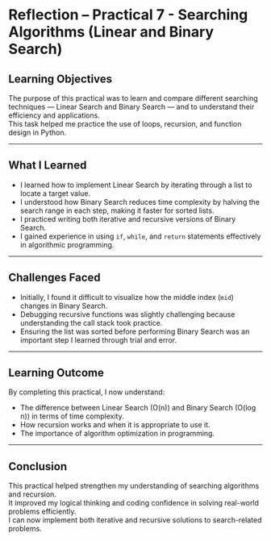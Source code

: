 # Reflection – Practical 7 - Searching Algorithms (Linear and Binary Search)

## Learning Objectives
The purpose of this practical was to learn and compare different searching techniques — Linear Search and Binary Search — and to understand their efficiency and applications.  
This task helped me practice the use of loops, recursion, and function design in Python.

---

## What I Learned
- I learned how to implement Linear Search by iterating through a list to locate a target value.
- I understood how Binary Search reduces time complexity by halving the search range in each step, making it faster for sorted lists.
- I practiced writing both iterative and recursive versions of Binary Search.
- I gained experience in using `if`, `while`, and `return` statements effectively in algorithmic programming.

---

## Challenges Faced
- Initially, I found it difficult to visualize how the middle index (`mid`) changes in Binary Search.
- Debugging recursive functions was slightly challenging because understanding the call stack took practice.
- Ensuring the list was sorted before performing Binary Search was an important step I learned through trial and error.

---

## Learning Outcome
By completing this practical, I now understand:
- The difference between Linear Search (O(n)) and Binary Search (O(log n)) in terms of time complexity.
- How recursion works and when it is appropriate to use it.
- The importance of algorithm optimization in programming.

---

## Conclusion
This practical helped strengthen my understanding of searching algorithms and recursion.  
It improved my logical thinking and coding confidence in solving real-world problems efficiently.  
I can now implement both iterative and recursive solutions to search-related problems.
